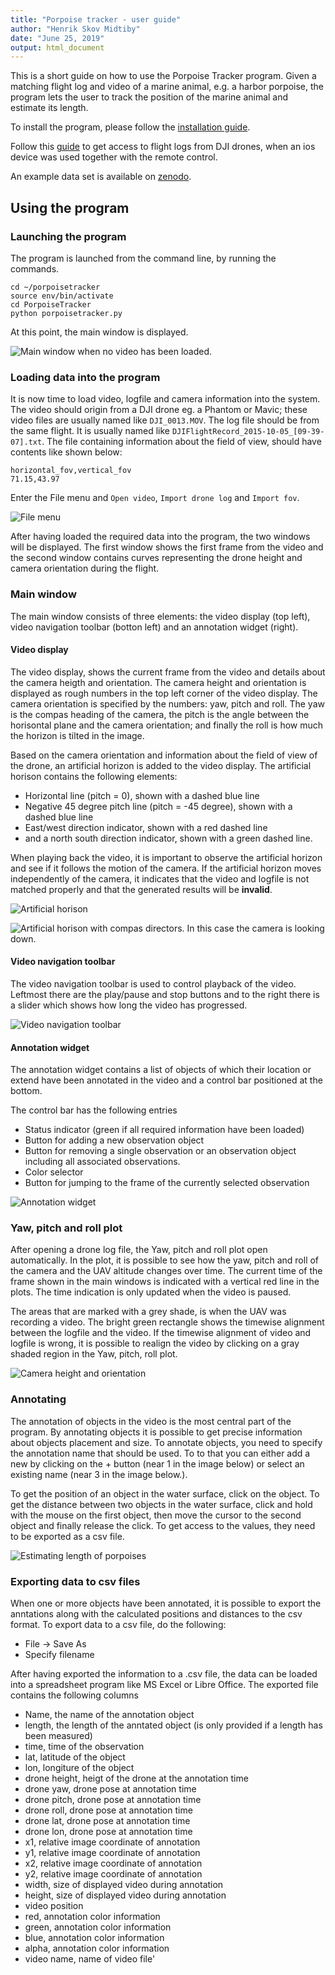 ```yaml
---
title: "Porpoise tracker - user guide"
author: "Henrik Skov Midtiby"
date: "June 25, 2019"
output: html_document
---
```


This is a short guide on how to use the Porpoise Tracker program.
Given a matching flight log and video of a marine animal, e.g. a 
harbor porpoise, the program lets the user to track the position of the
marine animal and estimate its length.

To install the program, please follow the [installation guide](installation.md).

Follow this [guide](getting_flight_log_using_itunes.md) to get access to flight 
logs from DJI drones, when an ios device was used together with the remote control.

An example data set is available on [zenodo](https://doi.org/10.5281/zenodo.3257354).

## Using the program

### Launching the program

The program is launched from the command line, by running the commands.
```
cd ~/porpoisetracker
source env/bin/activate
cd PorpoiseTracker
python porpoisetracker.py
```

At this point, the main window is displayed.

![Main window when no video has been loaded.](pic/PorpoiseMeasure_010.png)

### Loading data into the program

It is now time to load video, logfile and camera information into the system.
The video should origin from a DJI drone eg. a Phantom or Mavic; these video files are usually named like `DJI_0013.MOV`.
The log file should be from the same flight. It is usually named like `DJIFlightRecord_2015-10-05_[09-39-07].txt`.
The file containing information about the field of view, should have contents like shown below:
```{bash eval=FALSE, include=TRUE}
horizontal_fov,vertical_fov
71.15,43.97 
```
Enter the File menu and `Open video`, `Import drone log` and `Import fov`.

![File menu](pic/Menu_009.png)


After having loaded the required data into the program, the two windows will
be displayed.
The first window shows the first frame from the video and the second 
window contains curves representing the drone height and camera orientation 
during the flight.


### Main window

The main window consists of three elements: the video display (top left), 
video navigation toolbar (botton left) and an annotation widget (right).

#### Video display

The video display, shows the current frame from the video and
details about the camera heigth and orientation.
The camera height and orientation is displayed as rough numbers in the 
top left corner of the video display.
The camera orientation is specified by the numbers: yaw, pitch and roll.
The yaw is the compas heading of the camera, the pitch is the angle between
the horisontal plane and the camera orientation; and finally the roll
is how much the horizon is tilted in the image.

Based on the camera orientation and information about the field of view
of the drone, an artificial horizon is added to the video display.
The artificial horison contains the following elements:

* Horizontal line (pitch = 0), shown with a dashed blue line
* Negative 45 degree pitch line (pitch = -45 degree), shown with a dashed blue line
* East/west direction indicator, shown with a red dashed line
* and a north south direction indicator, shown with a green dashed line.

When playing back the video, it is important to observe the 
artificial horizon and see if it follows the motion of the camera.
If the artificial horizon moves independently of the camera, 
it indicates that the video and logfile is not matched properly
and that the generated results will be **invalid**.




![Artificial horison](pic/PorpoiseMeasure_002.png)


![Artificial horison with compas directors. In this case the camera is looking down.](pic/PorpoiseMeasure_003.png)


#### Video navigation toolbar

The video navigation toolbar is used to control playback of the video.
Leftmost there are the play/pause and stop buttons
and to the right there is a slider which shows how long the video has 
progressed.

![Video navigation toolbar](pic/VideoNavigationToolbar.png)



#### Annotation widget

The annotation widget contains a list of objects of which their location or
extend have been annotated in the video and a control bar positioned at the bottom.

The control bar has the following entries

* Status indicator (green if all required information have been loaded)
* Button for adding a new observation object
* Button for removing a single observation or an observation object including all associated observations.
* Color selector 
* Button for jumping to the frame of the currently selected observation

![Annotation widget](pic/AnnotationWidget.png)



### Yaw, pitch and roll plot

After opening a drone log file, the Yaw, pitch and roll plot open automatically.
In the plot, it is possible to see how the yaw, pitch and roll of the camera and 
the UAV altitude changes over time.
The current time of the frame shown in the main windows is indicated with a 
vertical red line in the plots.
The time indication is only updated when the video is paused.

The areas that are marked with a grey shade, is when the UAV was recording a video.
The bright green rectangle shows the timewise alignment between the logfile and
the video.
If the timewise alignment of video and logfile is wrong, it is possible to realign 
the video by clicking on a gray shaded region in the Yaw, pitch, roll plot.



![Camera height and orientation](pic/YawPitchRollPlot_001.png)


### Annotating

The annotation of objects in the video is the most central part of the program.
By annotating objects it is possible to get precise information about objects
placement and size.
To annotate objects, you need to specify the annotation name that should be used.
To to that you can either add a new by clicking on the + button (near 1 in the image below)
or select an existing name (near 3 in the image below.).

To get the position of an object in the water surface, click on the object.
To get the distance between two objects in the water surface, click and hold with the mouse on the first object, then move the cursor to the second object and finally release the click.
To get access to the values, they need to be exported as a csv file.

![Estimating length of porpoises](pic/MotherAndCalfAnnotatedRed.jpg)





### Exporting data to csv files

When one or more objects have been annotated, it is possible to export the
anntations along with the calculated positions and distances to the csv format.
To export data to a csv file, do the following:

* File -> Save As
* Specify filename

After having exported the information to a .csv file, the data can be loaded into a
spreadsheet program like MS Excel or Libre Office.
The exported file contains the following columns

* Name, the name of the annotation object
* length, the length of the anntated object (is only provided if a length has been measured)
* time, time of the observation 
* lat, latitude of the object
* lon, longiture of the object
* drone height, heigt of the drone at the annotation time
* drone yaw, drone pose at annotation time
* drone pitch, drone pose at annotation time
* drone roll, drone pose at annotation time
* drone lat, drone pose at annotation time
* drone lon, drone pose at annotation time
* x1, relative image coordinate of annotation 
* y1, relative image coordinate of annotation 
* x2, relative image coordinate of annotation 
* y2, relative image coordinate of annotation 
* width, size of displayed video during annotation
* height, size of displayed video during annotation
* video position
* red, annotation color information
* green, annotation color information
* blue, annotation color information
* alpha, annotation color information
* video name, name of video file'





